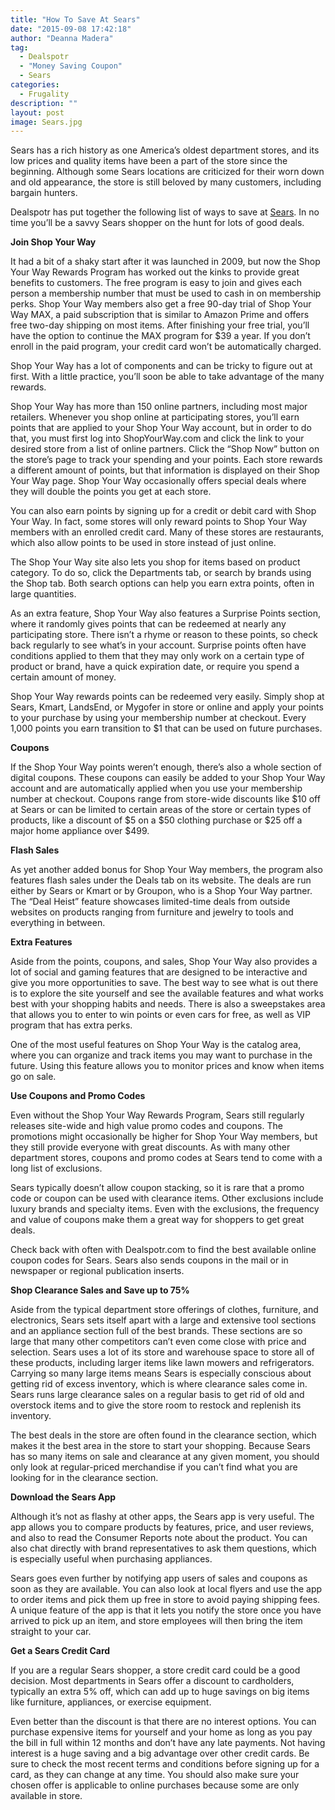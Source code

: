 ```yaml
---
title: "How To Save At Sears"
date: "2015-09-08 17:42:18"
author: "Deanna Madera"
tag:
  - Dealspotr
  - "Money Saving Coupon"
  - Sears
categories:
  - Frugality
description: ""
layout: post
image: Sears.jpg
---
```


Sears has a rich history as one America’s oldest department stores, and its low prices and quality items have been a part of the store since the beginning. Although some Sears locations are criticized for their worn down and old appearance, the store is still beloved by many customers, including bargain hunters.

Dealspotr has put together the following list of ways to save at [Sears](https://dealspotr.com/sears). In no time you’ll be a savvy Sears shopper on the hunt for lots of good deals.

**Join Shop Your Way**

It had a bit of a shaky start after it was launched in 2009, but now the Shop Your Way Rewards Program has worked out the kinks to provide great benefits to customers. The free program is easy to join and gives each person a membership number that must be used to cash in on membership perks. Shop Your Way members also get a free 90-day trial of Shop Your Way MAX, a paid subscription that is similar to Amazon Prime and offers free two-day shipping on most items. After finishing your free trial, you’ll have the option to continue the MAX program for $39 a year. If you don’t enroll in the paid program, your credit card won’t be automatically charged.

Shop Your Way has a lot of components and can be tricky to figure out at first. With a little practice, you’ll soon be able to take advantage of the many rewards.

Shop Your Way has more than 150 online partners, including most major retailers. Whenever you shop online at participating stores, you’ll earn points that are applied to your Shop Your Way account, but in order to do that, you must first log into ShopYourWay.com and click the link to your desired store from a list of online partners. Click the “Shop Now” button on the store’s page to track your spending and your points. Each store rewards a different amount of points, but that information is displayed on their Shop Your Way page. Shop Your Way occasionally offers special deals where they will double the points you get at each store.

You can also earn points by signing up for a credit or debit card with Shop Your Way. In fact, some stores will only reward points to Shop Your Way members with an enrolled credit card. Many of these stores are restaurants, which also allow points to be used in store instead of just online.

The Shop Your Way site also lets you shop for items based on product category. To do so, click the Departments tab, or search by brands using the Shop tab. Both search options can help you earn extra points, often in large quantities.

As an extra feature, Shop Your Way also features a Surprise Points section, where it randomly gives points that can be redeemed at nearly any participating store. There isn’t a rhyme or reason to these points, so check back regularly to see what’s in your account. Surprise points often have conditions applied to them that they may only work on a certain type of product or brand, have a quick expiration date, or require you spend a certain amount of money.

Shop Your Way rewards points can be redeemed very easily. Simply shop at Sears, Kmart, LandsEnd, or Mygofer in store or online and apply your points to your purchase by using your membership number at checkout. Every 1,000 points you earn transition to $1 that can be used on future purchases.

**Coupons**

If the Shop Your Way points weren’t enough, there’s also a whole section of digital coupons. These coupons can easily be added to your Shop Your Way account and are automatically applied when you use your membership number at checkout. Coupons range from store-wide discounts like $10 off at Sears or can be limited to certain areas of the store or certain types of products, like a discount of $5 on a $50 clothing purchase or $25 off a major home appliance over $499.

**Flash Sales**

As yet another added bonus for Shop Your Way members, the program also features flash sales under the Deals tab on its website. The deals are run either by Sears or Kmart or by Groupon, who is a Shop Your Way partner. The “Deal Heist” feature showcases limited-time deals from outside websites on products ranging from furniture and jewelry to tools and everything in between.

**Extra Features**

Aside from the points, coupons, and sales, Shop Your Way also provides a lot of social and gaming features that are designed to be interactive and give you more opportunities to save. The best way to see what is out there is to explore the site yourself and see the available features and what works best with your shopping habits and needs. There is also a sweepstakes area that allows you to enter to win points or even cars for free, as well as VIP program that has extra perks.

One of the most useful features on Shop Your Way is the catalog area, where you can organize and track items you may want to purchase in the future. Using this feature allows you to monitor prices and know when items go on sale.

**Use Coupons and Promo Codes**

Even without the Shop Your Way Rewards Program, Sears still regularly releases site-wide and high value promo codes and coupons. The promotions might occasionally be higher for Shop Your Way members, but they still provide everyone with great discounts. As with many other department stores, coupons and promo codes at Sears tend to come with a long list of exclusions.

Sears typically doesn’t allow coupon stacking, so it is rare that a promo code or coupon can be used with clearance items. Other exclusions include luxury brands and specialty items. Even with the exclusions, the frequency and value of coupons make them a great way for shoppers to get great deals.

Check back with often with Dealspotr.com to find the best available online coupon codes for Sears. Sears also sends coupons in the mail or in newspaper or regional publication inserts.

**Shop Clearance Sales and Save up to 75%**

Aside from the typical department store offerings of clothes, furniture, and electronics, Sears sets itself apart with a large and extensive tool sections and an appliance section full of the best brands. These sections are so large that many other competitors can’t even come close with price and selection. Sears uses a lot of its store and warehouse space to store all of these products, including larger items like lawn mowers and refrigerators. Carrying so many large items means Sears is especially conscious about getting rid of excess inventory, which is where clearance sales come in. Sears runs large clearance sales on a regular basis to get rid of old and overstock items and to give the store room to restock and replenish its inventory.

The best deals in the store are often found in the clearance section, which makes it the best area in the store to start your shopping. Because Sears has so many items on sale and clearance at any given moment, you should only look at regular-priced merchandise if you can’t find what you are looking for in the clearance section.

**Download the Sears App**

Although it’s not as flashy at other apps, the Sears app is very useful. The app allows you to compare products by features, price, and user reviews, and also to read the Consumer Reports note about the product. You can also chat directly with brand representatives to ask them questions, which is especially useful when purchasing appliances.

Sears goes even further by notifying app users of sales and coupons as soon as they are available. You can also look at local flyers and use the app to order items and pick them up free in store to avoid paying shipping fees. A unique feature of the app is that it lets you notify the store once you have arrived to pick up an item, and store employees will then bring the item straight to your car.

**Get a Sears Credit Card**

If you are a regular Sears shopper, a store credit card could be a good decision. Most departments in Sears offer a discount to cardholders, typically an extra 5% off, which can add up to huge savings on big items like furniture, appliances, or exercise equipment.

Even better than the discount is that there are no interest options. You can purchase expensive items for yourself and your home as long as you pay the bill in full within 12 months and don’t have any late payments. Not having interest is a huge saving and a big advantage over other credit cards. Be sure to check the most recent terms and conditions before signing up for a card, as they can change at any time. You should also make sure your chosen offer is applicable to online purchases because some are only available in store.
